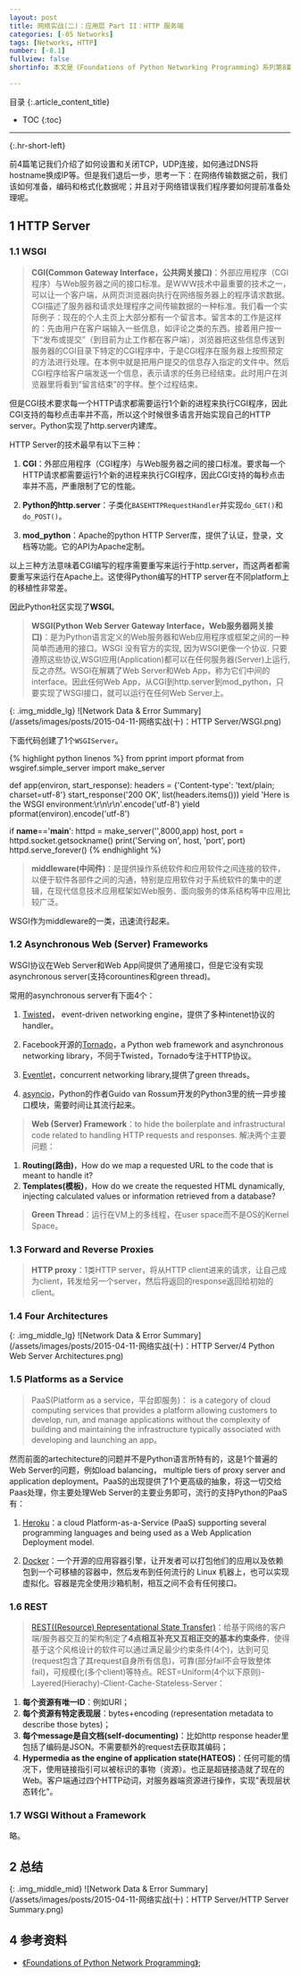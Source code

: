 ```yaml
---
layout: post
title: 网络实战(二)：应用层 Part II：HTTP 服务端
categories: [-05 Networks]
tags: [Networks, HTTP]
number: [-8.1]
fullview: false
shortinfo: 本文是《Foundations of Python Networking Programming》系列第8篇笔记《缓存和消息队列》。

---
```

目录
{:.article_content_title}


* TOC
{:toc}

---
{:.hr-short-left}


前4篇笔记我们介绍了如何设置和关闭TCP，UDP连接，如何通过DNS将hostname换成IP等。但是我们退后一步，思考一下：在网络传输数据之前，我们该如何准备，编码和格式化数据呢；并且对于网络错误我们程序要如何提前准备处理呢。

## 1 HTTP Server ##

### 1.1 WSGI ###

> **CGI(Common Gateway Interface，公共网关接口)**：外部应用程序（CGI程序）与Web服务器之间的接口标准。是WWW技术中最重要的技术之一，可以让一个客户端，从网页浏览器向执行在网络服务器上的程序请求数据。CGI描述了服务器和请求处理程序之间传输数据的一种标准。我们看一个实际例子：现在的个人主页上大部分都有一个留言本。留言本的工作是这样的：先由用户在客户端输入一些信息，如评论之类的东西。接着用户按一下“发布或提交”（到目前为止工作都在客户端），浏览器把这些信息传送到服务器的CGI目录下特定的CGI程序中，于是CGI程序在服务器上按照预定的方法进行处理。在本例中就是把用户提交的信息存入指定的文件中。然后CGI程序给客户端发送一个信息，表示请求的任务已经结束。此时用户在浏览器里将看到“留言结束”的字样。整个过程结束。

但是CGI技术要求每一个HTTP请求都需要运行1个新的进程来执行CGI程序，因此CGI支持的每秒点击率并不高，所以这个时候很多语言开始实现自己的HTTP server。Python实现了http.server内建库。

HTTP Server的技术最早有以下三种：

1. **CGI**：外部应用程序（CGI程序）与Web服务器之间的接口标准。要求每一个HTTP请求都需要运行1个新的进程来执行CGI程序，因此CGI支持的每秒点击率并不高，严重限制了它的性能。

2. **Python的http.server**：子类化``BASEHTTPRequestHandler``并实现``do_GET()``和``do_POST()``。

3. **mod_python**：Apache的python HTTP Server库，提供了认证，登录，文档等功能。它的API为Apache定制。

以上三种方法意味着CGI编写的程序需要重写来运行于http.server，而这两者都需要重写来运行在Apache上。这使得Python编写的HTTP server在不同platform上的移植性非常差。

因此Python社区实现了**WSGI**。

> **WSGI(Python Web Server Gateway Interface，Web服务器网关接口)**：是为Python语言定义的Web服务器和Web应用程序或框架之间的一种简单而通用的接口。WSGI 没有官方的实现, 因为WSGI更像一个协议. 只要遵照这些协议,WSGI应用(Application)都可以在任何服务器(Server)上运行, 反之亦然。WSGI在解耦了Web Server和Web App，称为它们中间的interface。因此任何Web App，从CGI到http.server到mod_python，只要实现了WSGI接口，就可以运行在任何Web Server上。

{: .img_middle_lg}
![Network Data & Error Summary](/assets/images/posts/2015-04-11-网络实战(十)：HTTP Server/WSGI.png)

下面代码创建了1个``WSGIServer``。

{% highlight python linenos %}
from pprint import pformat
from wsgiref.simple_server import make_server

def app(environ, start_response):
    headers = {'Content-type': 'text/plain; charset=utf-8'}
    start_response('200 OK', list(headers.items()))
    yield 'Here is the WSGI environment:\r\n\r\n'.encode('utf-8')
    yield pformat(environ).encode('utf-8')

if __name__=='__main__':
    httpd = make_server('',8000,app)
    host, port = httpd.socket.getsockname()
    print('Serving on', host, 'port', port)
    httpd.serve_forever()
{% endhighlight %}

> **middleware(中间件)**：是提供操作系统软件和应用软件之间连接的软件，以便于软件各部件之间的沟通，特别是应用软件对于系统软件的集中的逻辑，在现代信息技术应用框架如Web服务、面向服务的体系结构等中应用比较广泛。

WSGI作为middleware的一类，迅速流行起来。

### 1.2 Asynchronous Web (Server) Frameworks ###

WSGI协议在Web Server和Web App间提供了通用接口，但是它没有实现asynchronous server(支持corountines和green thread)。

常用的asynchronous server有下面4个：

1. [Twisted](https://twistedmatrix.com/trac/)， event-driven networking engine，提供了多种intenet协议的handler。

2. Facebook开源的[Tornado](http://www.tornadoweb.org/en/stable/)，a Python web framework and asynchronous networking library，不同于Twisted，Tornado专注于HTTP协议。

3. [Eventlet](http://eventlet.net/)，concurrent networking library,提供了green threads。

4. [asyncio](https://docs.python.org/3/library/asyncio.html?highlight=asyncio#module-asyncio)，Python的作者Guido van Rossum开发的Python3里的统一异步接口模块，需要时间让其流行起来。

> **Web (Server) Framework**：to hide the boilerplate and infrastructural code related to handling HTTP requests and responses. 解决两个主要问题：<br/>
1. **Routing(路由)**，How do we map a requested URL to the code that is meant to handle it?<br/>
2. **Templates(模板)**，How do we create the requested HTML dynamically, injecting calculated values or information retrieved from a database?

> **Green Thread**：运行在VM上的多线程，在user space而不是OS的Kernel Space。

### 1.3 Forward and Reverse Proxies ###

> **HTTP proxy**：1类HTTP server，将从HTTP client进来的请求，让自己成为client，转发给另一个server，然后将返回的response返回给初始的client。

### 1.4 Four Architectures ###

{: .img_middle_lg}
![Network Data & Error Summary](/assets/images/posts/2015-04-11-网络实战(十)：HTTP Server/4 Python Web Server Architectures.png)

### 1.5 Platforms as a Service ###

> PaaS(Platform as a service，平台即服务)： is a category of cloud computing services that provides a platform allowing customers to develop, run, and manage applications without the complexity of building and maintaining the infrastructure typically associated with developing and launching an app。

然而前面的artechitecture的问题并不是Python语言所特有的，这是1个普遍的Web Server的问题，例如load balancing， multiple tiers of proxy server and application deployment。PaaS的出现提供了1个更高级的抽象，将这一切交给Paas处理，你主要处理Web Server的主要业务即可，流行的支持Python的PaaS有：

1. [Heroku](https://www.heroku.com/)：a cloud Platform-as-a-Service (PaaS) supporting several programming languages and being used as a Web Application Deployment model. 

2. [Docker](https://www.docker.com/)：一个开源的应用容器引擎，让开发者可以打包他们的应用以及依赖包到一个可移植的容器中，然后发布到任何流行的 Linux 机器上，也可以实现虚拟化。容器是完全使用沙箱机制，相互之间不会有任何接口。



### 1.6 REST ###

> [REST((Resource) Representational State Transfer)](http://www.ics.uci.edu/~fielding/pubs/dissertation/rest_arch_style.htm)：给基于网络的客户端/服务器交互的架构制定了**4点相互补充又互相正交的基本约束条件**，使得基于这个风格设计的软件可以通过满足最少约束条件(4个)，达到可见(request包含了其request自身所有信息)，可靠(部分fail不会导致整体fail)，可规模化(多个client)等特点。REST=Uniform(4个以下原则)-Layered(Hierachy)-Client-Cache-Stateless-Server：<br/>
1. **每个资源有唯一ID**：例如URI；<br/>
2. **每个资源有特定表现层**：bytes+encoding (representation metadata to describe those bytes)；<br/>
3. **每个message是自文档(self-documenting)**：比如http response header里包括了编码是JSON。不需要额外的request去获取其编码；<br/>
4. **Hypermedia as the engine of application state(HATEOS)**：任何可能的情况下，使用链接指引可以被标识的事物（资源）。也正是超链接造就了现在的Web。客户端通过四个HTTP动词，对服务器端资源进行操作，实现"表现层状态转化"。


### 1.7 WSGI Without a Framework ###

略。


## 2 总结 ##

{: .img_middle_mid}
![Network Data & Error Summary](/assets/images/posts/2015-04-11-网络实战(十)：HTTP Server/HTTP Server Summary.png)


## 4 参考资料 ##

- [《Foundations of Python Network Programming》](https://www.amazon.com/Foundations-Python-Network-Programming-Brandon/dp/1430258543/ref=sr_1_1/159-7715257-2675343?s=books&ie=UTF8&qid=1474899055&sr=1-1&keywords=foundations+of+python+network+programming);





